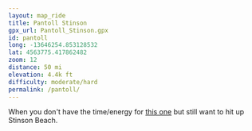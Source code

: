 ```yaml
---
layout: map_ride
title: Pantoll Stinson
gpx_url: Pantoll_Stinson.gpx
id: pantoll
long: -13646254.853128532
lat: 4563775.417862482
zoom: 12
distance: 50 mi
elevation: 4.4k ft
difficulty: moderate/hard
permalink: /pantoll/
---
```

When you don't have the time/energy for [this one](/point-reyes/) but still want to hit up Stinson Beach.